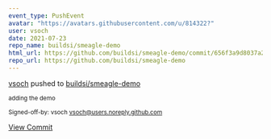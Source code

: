 ```yaml
---
event_type: PushEvent
avatar: "https://avatars.githubusercontent.com/u/814322?"
user: vsoch
date: 2021-07-23
repo_name: buildsi/smeagle-demo
html_url: https://github.com/buildsi/smeagle-demo/commit/656f3a9d8037a2a7a772b82cb015d8e2f5bdff82
repo_url: https://github.com/buildsi/smeagle-demo
---
```


<a href='https://github.com/vsoch' target='_blank'>vsoch</a> pushed to <a href='https://github.com/buildsi/smeagle-demo' target='_blank'>buildsi/smeagle-demo</a>

<small>adding the demo

Signed-off-by: vsoch <vsoch@users.noreply.github.com></small>

<a href='https://github.com/buildsi/smeagle-demo/commit/656f3a9d8037a2a7a772b82cb015d8e2f5bdff82' target='_blank'>View Commit</a>